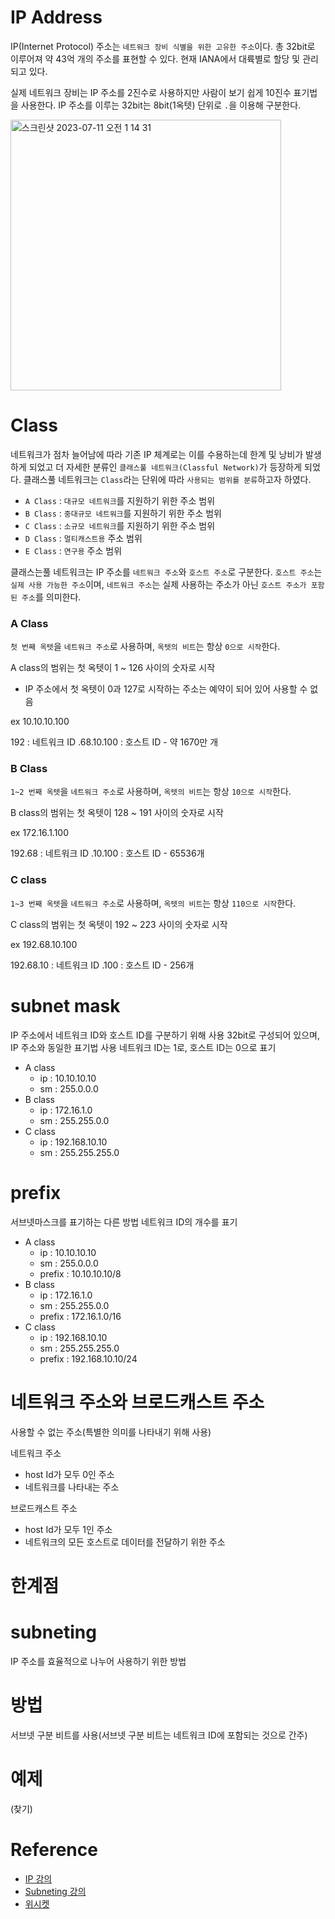 # IP Address

IP(Internet Protocol) 주소는 `네트워크 장비 식별을 위한 고유한 주소`이다. 총 32bit로 이루어져 약 43억 개의 주소를 표현할 수 있다. 현재 IANA에서 대륙별로 할당 및 관리되고 있다.

실제 네트워크 장비는 IP 주소를 2진수로 사용하지만 사람이 보기 쉽게 10진수 표기법을 사용한다. IP 주소를 이루는 32bit는 8bit(1옥텟) 단위로 `.`을 이용해 구분한다.

<img width="433" alt="스크린샷 2023-07-11 오전 1 14 31" src="https://github.com/xodhksrjqnr/toyProject-Smart/assets/48250370/88c832b6-f18a-421d-88a3-87dc9ffe0cde">

# Class

네트워크가 점차 늘어남에 따라 기존 IP 체계로는 이를 수용하는데 한계 및 낭비가 발생하게 되었고 더 자세한 분류인 `클래스풀 네트워크(Classful Network)`가 등장하게 되었다. 클래스풀 네트워크는 `Class`라는 단위에 따라 `사용되는 범위를 분류`하고자 하였다.

- `A Class` : `대규모 네트워크`를 지원하기 위한 주소 범위
- `B Class` : `중대규모 네트워크`를 지원하기 위한 주소 범위
- `C Class` : `소규모 네트워크`를 지원하기 위한 주소 범위
- `D Class` : `멀티캐스트용` 주소 범위
- `E Class` : `연구용` 주소 범위

클래스는풀 네트워크는 IP 주소를 `네트워크 주소`와 `호스트 주소`로 구분한다. `호스트 주소`는 `실제 사용 가능한 주소`이며, `네트워크 주소`는 실제 사용하는 주소가 아닌 `호스트 주소가 포함된 주소`를 의미한다.

### A Class

`첫 번째 옥텟`을 `네트워크 주소`로 사용하며, `옥텟의 비트`는 항상 `0으로 시작`한다.


A class의 범위는 첫 옥텟이 1 ~ 126 사이의 숫자로 시작

- IP 주소에서 첫 옥텟이 0과 127로 시작하는 주소는 예약이 되어 있어 사용할 수 없음

ex 10.10.10.100

192 : 네트워크 ID
.68.10.100 : 호스트 ID - 약 1670만 개

### B Class

`1~2 번째 옥텟`을 `네트워크 주소`로 사용하며, `옥텟의 비트`는 항상 `10으로 시작`한다.



B class의 범위는 첫 옥텟이 128 ~ 191 사이의 숫자로 시작

ex 172.16.1.100

192.68 : 네트워크 ID
.10.100 : 호스트 ID - 65536개

### C class

`1~3 번째 옥텟`을 `네트워크 주소`로 사용하며, `옥텟의 비트`는 항상 `110으로 시작`한다.


C class의 범위는 첫 옥텟이 192 ~ 223 사이의 숫자로 시작

ex 192.68.10.100

192.68.10 : 네트워크 ID
.100 : 호스트 ID - 256개

# subnet mask

IP 주소에서 네트워크 ID와 호스트 ID를 구분하기 위해 사용
32bit로 구성되어 있으며, IP 주소와 동일한 표기법 사용
네트워크 ID는 1로, 호스트 ID는 0으로 표기

- A class
  - ip : 10.10.10.10
  - sm : 255.0.0.0
- B class
  - ip : 172.16.1.0
  - sm : 255.255.0.0
- C class
  - ip : 192.168.10.10
  - sm : 255.255.255.0

# prefix

서브넷마스크를 표기하는 다른 방법
네트워크 ID의 개수를 표기

- A class
    - ip : 10.10.10.10
    - sm : 255.0.0.0
    - prefix : 10.10.10.10/8
- B class
    - ip : 172.16.1.0
    - sm : 255.255.0.0
    - prefix : 172.16.1.0/16
- C class
    - ip : 192.168.10.10
    - sm : 255.255.255.0
    - prefix : 192.168.10.10/24

# 네트워크 주소와 브로드캐스트 주소

사용할 수 없는 주소(특별한 의미를 나타내기 위해 사용)

네트워크 주소
- host Id가 모두 0인 주소
- 네트워크를 나타내는 주소

브로드캐스트 주소
- host Id가 모두 1인 주소
- 네트워크의 모든 호스트로 데이터를 전달하기 위한 주소

# 한계점

# subneting

IP 주소를 효율적으로 나누어 사용하기 위한 방법

# 방법

서브넷 구분 비트를 사용(서브넷 구분 비트는 네트워크 ID에 포함되는 것으로 간주)

# 예제

(찾기)

# Reference

- [IP 강의](https://www.youtube.com/watch?v=b7Wk-6w5vgg)
- [Subneting 강의](https://www.youtube.com/watch?v=-iMFsDdfoeI)
- [위시켓](https://yozm.wishket.com/magazine/detail/2108/)